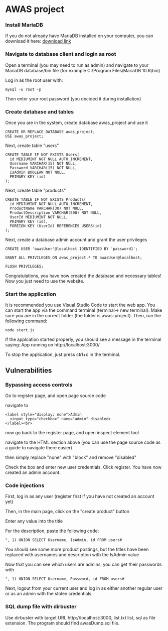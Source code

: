 # AWAS project

### Install MariaDB

If you do not already have MariaDB installed on your computer, you can download it here: [download link](https://mariadb.org/download/?t=mariadb&p=mariadb&r=10.6.7&os=windows&cpu=x86_64&pkg=msi&m=xtom_tal)

### Navigate to database client and login as root

Open a terminal (you may need to run as admin) and navigate to your MariaDB database/bin file (for example C:\Program Files\MariaDB 10.6\bin)

Log in as the root user with:
```
mysql -u root -p
```
  
Then enter your root password (you decided it during installation)

### Create database and tables

Once you are in the system, create database awas_project and use it
```
CREATE OR REPLACE DATABASE awas_project;
USE awas_project;
```

Next, create table "users"
```
CREATE TABLE IF NOT EXISTS Users(
  id MEDIUMINT NOT NULL AUTO_INCREMENT,
  Username VARCHAR(15) NOT NULL,
  Password VARCHAR(15) NOT NULL,
  IsAdmin BOOLEAN NOT NULL,
  PRIMARY KEY (id)
);
```

Next, create table "products"
```
CREATE TABLE IF NOT EXISTS Products(
  id MEDIUMINT NOT NULL AUTO_INCREMENT,
  ProductName VARCHAR(30) NOT NULL,
  ProductDescription VARCHAR(500) NOT NULL,
  UserId MEDIUMINT NOT NULL,
  PRIMARY KEY (id),
  FOREIGN KEY (UserId) REFERENCES USERS(id)
);
```

Next, create a database admin account and grant the user privileges
```
CREATE USER 'awasUser'@localhost IDENTIFIED BY 'password1';
  
GRANT ALL PRIVILEGES ON awas_project.* TO awasUser@localhost;
  
FLUSH PRIVILEGES;
```

Congratulations, you have now created the database and necessary tables! Now you just need to use the website.

### Start the application
It is recommended you use Visual Studio Code to start the web app. You can start the app via the command terminal (terminal-> new terminal). Make sure you are in the correct folder (the folder is awas-project). Then, run the following command:
```
node start.js
```
If the applcation started properly, you should see a message in the terminal saying: App running on http://localhost:3000/

To stop the application, just press ctrl+c in the terminal.


## Vulnerabilities

### Bypassing access controls
Go to register page, and open page source code

navigate to

```
<label style="display: none">Admin
  <input type="checkbox" name="admin" disabled>
</label><br>
```

now go back to the register page, and open inspect element tool

navigate to the HTML section above (you can use the page source code as a guide to navigate there easier)

then simply replace "none" with "block" and remove "disabled"

Check the box and enter new user credentials. Click register. You have now created an admin account.

### Code injections
First, log in as any user (register first if you have not created an account yet)

Then, in the main page, click on the "create product" button

Enter any value into the title

For the description, paste the following code:

```
", 1) UNION SELECT Username, IsAdmin, id FROM users#
```

You should see some more product postings, but the titles have been replaced with usernames and description with the IsAdmin value

Now that you can see which users are admins, you can get their passwords with

```
", 1) UNION SELECT Username, Password, id FROM users#
```

Next, logout from your current user and log in as either another regular user or as an admin with the stolen credentials.

### SQL dump file with dirbuster

Use dirbuster with target URL http://localhost:3000, list.txt list, sql as file extension. The program should find awasDump.sql file.

